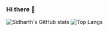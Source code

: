### Hi there 👋
![Sidharth's GitHub stats](https://github-readme-stats-dun-kappa.vercel.app/api?username=sid12c&show_icons=true&theme=transparent&hide_rank=true&hide=issues&border_radius=8)
![Top Langs](https://github-readme-stats-dun-kappa.vercel.app/api/top-langs/?username=sid12c&layout=compact&theme=transparent&border_radius=8&langs_count=8)

<!--
**sid12c/sid12c** is a ✨ _special_ ✨ repository because its `README.md` (this file) appears on your GitHub profile.

Here are some ideas to get you started:

- 🔭 I’m currently working on ...
- 🌱 I’m currently learning ...
- 👯 I’m looking to collaborate on ...
- 🤔 I’m looking for help with ...
- 💬 Ask me about ...
- 📫 How to reach me: ...
- 😄 Pronouns: ...
- ⚡ Fun fact: ...
-->
